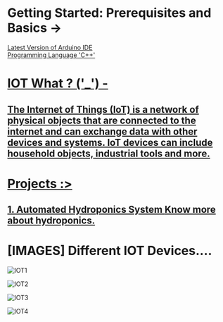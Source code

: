 # Getting Started: Prerequisites and Basics ->
<a href="https://www.arduino.cc/en/software"> Latest Version of Arduino IDE <br>
Programming Language 'C++' 
# IOT What ? ('_') -
## The Internet of Things (IoT) is a network of physical objects that are connected to the internet and can exchange data with other devices and systems. IoT devices can include household objects, industrial tools and more. 
# Projects :>
## 1. Automated Hydroponics System <a href="https://www.nal.usda.gov/farms-and-agricultural-production-systems/hydroponics">Know more about hydroponics.</a>


# [IMAGES] Different IOT Devices....

![IOT1](https://github.com/user-attachments/assets/79db59d5-6edb-408f-9828-874a7c6fe23b)

![IOT2](https://github.com/user-attachments/assets/3bb88357-dc0a-4904-a14f-836dfe93fc4f)

![IOT3](https://github.com/user-attachments/assets/8c07ccd0-b522-47ca-8d63-4fc1d8292bfe)

![IOT4](https://github.com/user-attachments/assets/18e8e0d4-4524-45d3-8946-421f3e3c1105)

